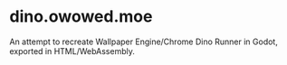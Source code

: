 # dino.owowed.moe

An attempt to recreate Wallpaper Engine/Chrome Dino Runner in Godot, exported in HTML/WebAssembly.